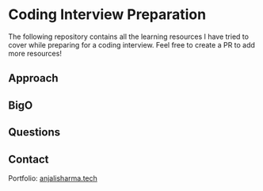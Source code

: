 # Coding Interview Preparation

The following repository contains all the learning resources I have tried to cover while preparing for a coding interview.
Feel free to create a PR to add more resources!


## Approach 

## BigO

## Questions

## Contact 

Portfolio: [anjalisharma.tech](anjalisharma.tech) 
